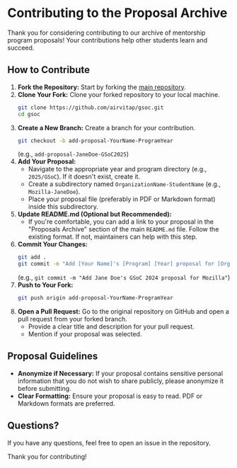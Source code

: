 # Contributing to the Proposal Archive

Thank you for considering contributing to our archive of mentorship program proposals! Your contributions help other students learn and succeed.

## How to Contribute

1.  **Fork the Repository:** Start by forking the [main repository](https://github.com/airvitap/gsoc).
2.  **Clone Your Fork:** Clone your forked repository to your local machine.
    ```bash
    git clone https://github.com/airvitap/gsoc.git
    cd gsoc
    ```
3.  **Create a New Branch:** Create a branch for your contribution.
    ```bash
    git checkout -b add-proposal-YourName-ProgramYear
    ```
    (e.g., `add-proposal-JaneDoe-GSoC2025`)
4.  **Add Your Proposal:**
    *   Navigate to the appropriate year and program directory (e.g., `2025/GSoC`). If it doesn't exist, create it.
    *   Create a subdirectory named `OrganizationName-StudentName` (e.g., `Mozilla-JaneDoe`).
    *   Place your proposal file (preferably in PDF or Markdown format) inside this subdirectory.
5.  **Update README.md (Optional but Recommended):**
    *   If you're comfortable, you can add a link to your proposal in the "Proposals Archive" section of the main `README.md` file. Follow the existing format. If not, maintainers can help with this step.
6.  **Commit Your Changes:**
    ```bash
    git add .
    git commit -m "Add [Your Name]'s [Program] [Year] proposal for [Organization]"
    ```
    (e.g., `git commit -m "Add Jane Doe's GSoC 2024 proposal for Mozilla"`)
7.  **Push to Your Fork:**
    ```bash
    git push origin add-proposal-YourName-ProgramYear
    ```
8.  **Open a Pull Request:** Go to the original repository on GitHub and open a pull request from your forked branch.
    *   Provide a clear title and description for your pull request.
    *   Mention if your proposal was selected.

## Proposal Guidelines


*   **Anonymize if Necessary:** If your proposal contains sensitive personal information that you do not wish to share publicly, please anonymize it before submitting.
*   **Clear Formatting:** Ensure your proposal is easy to read. PDF or Markdown formats are preferred.

## Questions?

If you have any questions, feel free to open an issue in the repository.

Thank you for contributing!